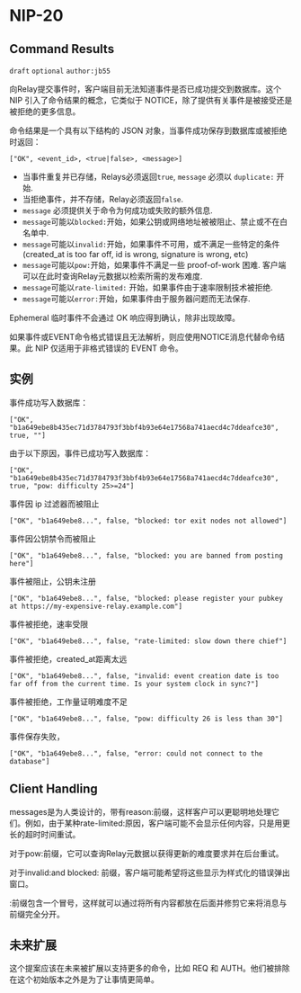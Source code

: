 NIP-20
======


Command Results
---------------

`draft` `optional` `author:jb55`

向Relay提交事件时，客户端目前无法知道事件是否已成功提交到数据库。这个 NIP 引入了命令结果的概念，它类似于 NOTICE，除了提供有关事件是被接受还是被拒绝的更多信息。

命令结果是一个具有以下结构的 JSON 对象，当事件成功保存到数据库或被拒绝时返回：

    ["OK", <event_id>, <true|false>, <message>]

- 当事件重复并已存储，Relays必须返回`true`, `message` 必须以 `duplicate:` 开始.
- 当拒绝事件，并不存储，Relay必须返回`false`.
- `message` 必须提供关于命令为何成功或失败的额外信息.
- `message`可能以`blocked:`开始，如果公钥或网络地址被被阻止、禁止或不在白名单中.
- `message`可能以`invalid:`开始，如果事件不可用，或不满足一些特定的条件(created_at is too far off, id is wrong, signature is wrong, etc)
- `message`可能以`pow:`开始，如果事件不满足一些 proof-of-work 困难. 客户端可以在此时查询Relay元数据以检索所需的发布难度.
- `message`可能以`rate-limited:` 开始，如果事件由于速率限制技术被拒绝.
- `message`可能以`error:`开始，如果事件由于服务器问题而无法保存.

Ephemeral 临时事件不会通过 OK 响应得到确认，除非出现故障。

如果事件或EVENT命令格式错误且无法解析，则应使用NOTICE消息代替命令结果。此 NIP 仅适用于非格式错误的 EVENT 命令。

实例
--------

事件成功写入数据库：

    ["OK", "b1a649ebe8b435ec71d3784793f3bbf4b93e64e17568a741aecd4c7ddeafce30", true, ""]

由于以下原因，事件已成功写入数据库：

    ["OK", "b1a649ebe8b435ec71d3784793f3bbf4b93e64e17568a741aecd4c7ddeafce30", true, "pow: difficulty 25>=24"]

事件因 ip 过滤器而被阻止

    ["OK", "b1a649ebe8...", false, "blocked: tor exit nodes not allowed"]

事件因公钥禁令而被阻止

    ["OK", "b1a649ebe8...", false, "blocked: you are banned from posting here"]

事件被阻止，公钥未注册

    ["OK", "b1a649ebe8...", false, "blocked: please register your pubkey at https://my-expensive-relay.example.com"]

事件被拒绝，速率受限

    ["OK", "b1a649ebe8...", false, "rate-limited: slow down there chief"]

事件被拒绝，created_at距离太远

    ["OK", "b1a649ebe8...", false, "invalid: event creation date is too far off from the current time. Is your system clock in sync?"]

事件被拒绝，工作量证明难度不足

    ["OK", "b1a649ebe8...", false, "pow: difficulty 26 is less than 30"]

事件保存失败，

    ["OK", "b1a649ebe8...", false, "error: could not connect to the database"]



Client Handling
---------------

messages是为人类设计的，带有reason:前缀，这样客户可以更聪明地处理它们。例如，由于某种rate-limited:原因，客户端可能不会显示任何内容，只是用更长的超时时间重试。

对于pow:前缀，它可以查询Relay元数据以获得更新的难度要求并在后台重试。

对于invalid:and blocked: 前缀，客户端可能希望将这些显示为样式化的错误弹出窗口。

:前缀包含一个冒号，这样就可以通过将所有内容都放在后面并修剪它来将消息与前缀完全分开。


未来扩展
-----------------

这个提案应该在未来被扩展以支持更多的命令，比如 REQ 和 AUTH。他们被排除在这个初始版本之外是为了让事情更简单。

